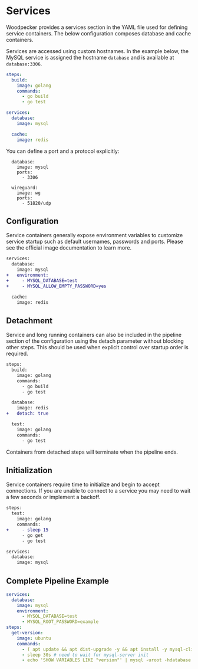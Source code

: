 # Services

Woodpecker provides a services section in the YAML file used for defining service containers.
The below configuration composes database and cache containers.

Services are accessed using custom hostnames.
In the example below, the MySQL service is assigned the hostname `database` and is available at `database:3306`.

```yaml
steps:
  build:
    image: golang
    commands:
      - go build
      - go test

services:
  database:
    image: mysql

  cache:
    image: redis
```

You can define a port and a protocol explicitly:
```yamlservices:
  database:
    image: mysql
    ports:
      - 3306

  wireguard:
    image: wg
    ports:
      - 51820/udp
```

## Configuration

Service containers generally expose environment variables to customize service startup such as default usernames, passwords and ports. Please see the official image documentation to learn more.

```diff
services:
  database:
    image: mysql
+   environment:
+     - MYSQL_DATABASE=test
+     - MYSQL_ALLOW_EMPTY_PASSWORD=yes

  cache:
    image: redis
```

## Detachment

Service and long running containers can also be included in the pipeline section of the configuration using the detach parameter without blocking other steps. This should be used when explicit control over startup order is required.

```diff
steps:
  build:
    image: golang
    commands:
      - go build
      - go test

  database:
    image: redis
+   detach: true

  test:
    image: golang
    commands:
      - go test
```

Containers from detached steps will terminate when the pipeline ends.

## Initialization

Service containers require time to initialize and begin to accept connections. If you are unable to connect to a service you may need to wait a few seconds or implement a backoff.

```diff
steps:
  test:
    image: golang
    commands:
+     - sleep 15
      - go get
      - go test

services:
  database:
    image: mysql
```

## Complete Pipeline Example

```yaml
services:
  database:
    image: mysql
    environment:
      - MYSQL_DATABASE=test
      - MYSQL_ROOT_PASSWORD=example
steps:
  get-version:
    image: ubuntu
    commands:
      - ( apt update && apt dist-upgrade -y && apt install -y mysql-client 2>&1 )> /dev/null
      - sleep 30s # need to wait for mysql-server init
      - echo 'SHOW VARIABLES LIKE "version"' | mysql -uroot -hdatabase test -pexample
```

